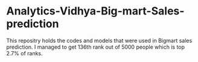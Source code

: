 # Analytics-Vidhya-Big-mart-Sales-prediction
This repositry holds the codes and models that were used in Bigmart sales prediction. I managed to get 136th rank out of 5000 people which is top 2.7% of ranks.
